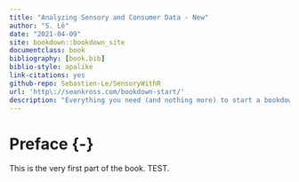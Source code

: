 ```yaml
--- 
title: "Analyzing Sensory and Consumer Data - New"
author: "S. Lê"
date: "2021-04-09"
site: bookdown::bookdown_site
documentclass: book
bibliography: [book.bib]
biblio-style: apalike
link-citations: yes
github-repo: Sebastien-Le/SensoryWithR
url: 'http\://seankross.com/bookdown-start/'
description: "Everything you need (and nothing more) to start a bookdown book."
---
```


# Preface {-}

This is the very first part of the book. TEST.

